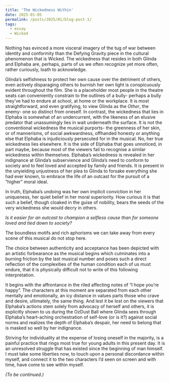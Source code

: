 ```yaml
---
title: 'The Wickedness Within'
date: 2025-01-05
permalink: /posts/2025/01/blog-post-1/
tags:
  - essay
  - Wicked
---
```


Nothing has evinced a more visceral imagery of the tug of war between identity and conformity than the Defying Gravity piece in the cultural phenomenon that is Wicked. The wickedness that resides in both Glinda and Elphaba are, perhaps, parts of us we often recognize yet more often, rather curiously, loath to acknowledge.

Glinda’s selfishness to protect her own cause over the detriment of others, even actively disparaging others to burnish her own light is conspicuously evident throughout the film. She is a placeholder most people in the theatre seats can conveniently constrain to the outlines of a bully- perhaps a bully they’ve had to endure at school, at home or the workplace. It is most straightforward, and even gratifying, to view Glinda as the *Other*, the enemy- one so distinct from oneself.
In contrast, the wickedness that lies in Elphaba is somewhat of an undercurrent, with the likeness of an elusive predator that unassumingly lies in wait underneath the surface. It is not the conventional wickedness the musical purports- the greenness of her skin, or of mannerisms, of social awkwardness, offhanded honesty or anything else that Elphaba is injudiciously persecuted for in the musical. No, her true wickedness lies elsewhere. It is the side of Elphaba that goes unnoticed, in part maybe, because most of the viewers fail to recognise a similar wickedness within themselves. Elphaba’s wickedness is revealed in her indignance at Glinda’s subservience and Glinda’s need to conform to society and to feel loved and accepted by family and friends. It is present in the unyielding unjustness of her plea to Glinda to forsake everything she had ever known, to embrace the life of an outcast for the pursuit of a “higher” moral ideal. 

In truth, Elphaba’s undoing was her own implicit conviction in her uniqueness, her quiet belief in her moral superiority. How curious it is that such a belief, though cloaked in the guise of nobility, bears the seeds of the very wickedness she would decry in others.

*Is it easier for an outcast to champion a selfless cause than for someone loved and tied down to society?*

The boundless motifs and rich aphorisms we can take away from every scene of this musical do not stop here. 

The choice between authenticity and acceptance has been depicted with an artistic forbearance as the musical begins which culminates into a burning friction by the last musical number and poses such a direct reflection of the complexities of the human condition each of us must endure, that it is physically difficult not to write of this following interpretation. 

It begins with the affrontance in the riled affecting notes of “I hope you’re happy”. The characters at this moment are separated from each other mentally and emotionally, an icy distance in values parts those who crave and desire, ultimately, the same thing. And lest it be lost on the viewers that Elphaba’s actions stem solely from advocacy of herself and others, it is explicitly shown to us during the OzDust Ball where Glinda sees through Elphaba’s heart-aching orchestration of self-love (or is it?) against social norms and realizes the depth of Elphaba’s despair, her need to belong that is masked so well by her indignance.

Striving for individuality at the expense of losing oneself in the majority, is a painful practice that rings most true for young adults in this present day. It is an unresolved struggle that has existed since the beginning of man himself. I must take some liberties now, to touch upon a personal discordance within myself, and connect it to the two characters I’d seen on screen and with time, have come to see within myself. 

*(To be continued.)*